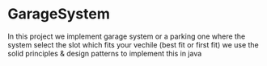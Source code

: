 # GarageSystem
In this project we implement garage system or a parking one where the system select the slot which fits your vechile (best fit or first fit)
we use the solid principles & design patterns to implement this in java
